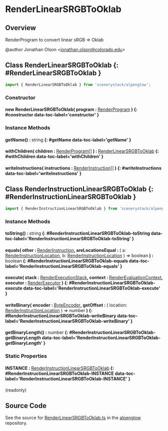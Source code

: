 # RenderLinearSRGBToOklab

## Overview

RenderProgram to convert linear sRGB =&gt; Oklab

@author Jonathan Olson &lt;jonathan.olson@colorado.edu&gt;

## Class RenderLinearSRGBToOklab {: #RenderLinearSRGBToOklab }


```js
import { RenderLinearSRGBToOklab } from 'scenerystack/alpenglow';
```
### Constructor

#### new RenderLinearSRGBToOklab( program : <span style="font-weight: 400;">[RenderProgram](../alpenglow/RenderProgram.md)</span> ) {: #constructor data-toc-label='constructor' }

### Instance Methods

#### getName() : <span style="font-weight: 400;"><span style="color: hsla(calc(var(--md-hue) + 180deg),80%,40%,1);">string</span></span> {: #getName data-toc-label='getName' }

#### withChildren( children : <span style="font-weight: 400;">[RenderProgram](../alpenglow/RenderProgram.md)[]</span> ) : <span style="font-weight: 400;">[RenderLinearSRGBToOklab](../alpenglow/RenderLinearSRGBToOklab.md)</span> {: #withChildren data-toc-label='withChildren' }

#### writeInstructions( instructions : <span style="font-weight: 400;">[RenderInstruction](../alpenglow/RenderInstruction.md)[]</span> ) {: #writeInstructions data-toc-label='writeInstructions' }



## Class RenderInstructionLinearSRGBToOklab {: #RenderInstructionLinearSRGBToOklab }


```js
import { RenderInstructionLinearSRGBToOklab } from 'scenerystack/alpenglow';
```
### Instance Methods

#### toString() : <span style="font-weight: 400;"><span style="color: hsla(calc(var(--md-hue) + 180deg),80%,40%,1);">string</span></span> {: #RenderInstructionLinearSRGBToOklab-toString data-toc-label='RenderInstructionLinearSRGBToOklab-toString' }

#### equals( other : <span style="font-weight: 400;">[RenderInstruction](../alpenglow/RenderInstruction.md)</span>, areLocationsEqual : <span style="font-weight: 400;">( a: [RenderInstructionLocation](../alpenglow/RenderInstruction.md#RenderInstructionLocation), b: [RenderInstructionLocation](../alpenglow/RenderInstruction.md#RenderInstructionLocation) ) =&gt; <span style="color: hsla(calc(var(--md-hue) + 180deg),80%,40%,1);">boolean</span></span> ) : <span style="font-weight: 400;"><span style="color: hsla(calc(var(--md-hue) + 180deg),80%,40%,1);">boolean</span></span> {: #RenderInstructionLinearSRGBToOklab-equals data-toc-label='RenderInstructionLinearSRGBToOklab-equals' }

#### execute( stack : <span style="font-weight: 400;">[RenderExecutionStack](../alpenglow/RenderExecutionStack.md)</span>, context : <span style="font-weight: 400;">[RenderEvaluationContext](../alpenglow/RenderEvaluationContext.md)</span>, executor : <span style="font-weight: 400;">[RenderExecutor](../alpenglow/RenderExecutor.md)</span> ) {: #RenderInstructionLinearSRGBToOklab-execute data-toc-label='RenderInstructionLinearSRGBToOklab-execute' }

#### writeBinary( encoder : <span style="font-weight: 400;">[ByteEncoder](../alpenglow/ByteEncoder.md)</span>, getOffset : <span style="font-weight: 400;">( location: [RenderInstructionLocation](../alpenglow/RenderInstruction.md#RenderInstructionLocation) ) =&gt; <span style="color: hsla(calc(var(--md-hue) + 180deg),80%,40%,1);">number</span></span> ) {: #RenderInstructionLinearSRGBToOklab-writeBinary data-toc-label='RenderInstructionLinearSRGBToOklab-writeBinary' }

#### getBinaryLength() : <span style="font-weight: 400;"><span style="color: hsla(calc(var(--md-hue) + 180deg),80%,40%,1);">number</span></span> {: #RenderInstructionLinearSRGBToOklab-getBinaryLength data-toc-label='RenderInstructionLinearSRGBToOklab-getBinaryLength' }

### Static Properties

#### INSTANCE : <span style="font-weight: 400;">[RenderInstructionLinearSRGBToOklab](../alpenglow/RenderLinearSRGBToOklab.md#RenderInstructionLinearSRGBToOklab)</span> {: #RenderInstructionLinearSRGBToOklab-INSTANCE data-toc-label='RenderInstructionLinearSRGBToOklab-INSTANCE' }

(readonly)



## Source Code

See the source for [RenderLinearSRGBToOklab.ts](https://github.com/phetsims/alpenglow/blob/main/js/render-program/RenderLinearSRGBToOklab.ts) in the [alpenglow](https://github.com/phetsims/alpenglow) repository.
